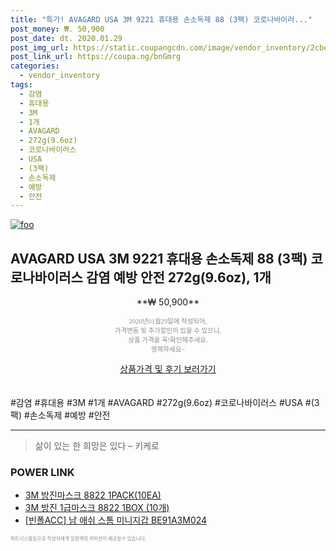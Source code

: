 ```yaml
--- 
title: "특가! AVAGARD USA 3M 9221 휴대용 손소독제 88 (3팩) 코로나바이러..." 
post_money: ₩. 50,900 
post_date: dt. 2020.01.29 
post_img_url: https://static.coupangcdn.com/image/vendor_inventory/2cbe/265c1ad6be38b25d42ce2a4184b84cf6b55a511906f0bd56d4fbcfde83b0.jpg 
post_link_url: https://coupa.ng/bnGmrg 
categories: 
  - vendor_inventory 
tags: 
  - 감염 
  - 휴대용 
  - 3M 
  - 1개 
  - AVAGARD 
  - 272g(9.6oz) 
  - 코로나바이러스 
  - USA 
  - (3팩) 
  - 손소독제 
  - 예방 
  - 안전 
--- 
```

[![foo](https://static.coupangcdn.com/image/vendor_inventory/2cbe/265c1ad6be38b25d42ce2a4184b84cf6b55a511906f0bd56d4fbcfde83b0.jpg)](https://coupa.ng/bnGmrg) 

## AVAGARD USA 3M 9221 휴대용 손소독제 88 (3팩) 코로나바이러스 감염 예방 안전 272g(9.6oz), 1개 
<p style="text-align: center;">**₩ 50,900**</p> 
<p style="text-align: center;"><span style="color: #898c8f; font-family: Georgia,Times,serif; font-size: 0.75em;">2020년01월29일에 작성되어, <br>가격변동 및 추가할인이 있을 수 있으니,<br> 상품 가격을 꼭!확인해주세요.<br>행복하세요~</span> 
</p>	 
<div markdown="0" style="text-align: center;"><a href="https://coupa.ng/bnGmrg" class="btn btn--success">상품가격 및 후기 보러가기</a></div> 
<br><br> 
  #감염 #휴대용 #3M #1개 #AVAGARD #272g(9.6oz) #코로나바이러스 #USA #(3팩) #손소독제 #예방 #안전 
<hr> 

> 삶이 있는 한 희망은 있다  – 키케로 


### POWER LINK

* <a href="https://blog.naver.com/sakai111/221785030722" target="_blank">3M 방진마스크 8822 1PACK(10EA)</a>
* <a href="https://blog.naver.com/santokki14/221785615889" target="_blank">3M 방진 1급마스크 8822 1BOX (10개)</a>
* <a href="https://blog.naver.com/sakai111/221781113285" target="_blank">[빈폴ACC] 남 애쉬 스톰 미니지갑 BE91A3M024</a>

<span style="color: #898c8f; font-family: Georgia,Times,serif; font-size: 0.55em;">파트너스활동으로 작성자에게 일정액의 커미션이 제공될수 있습니다.</span> 
